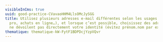 ```yaml
---
visibleInCms: true
uuid: good-practice-CVavaoHHM4LlsOMcJySGG
title: Utilisez plusieurs adresses e-mail différentes selon les usages (perso,
  pro, achats en ligne…), et lorsque c’est possible, choisissez des adresses qui
  ne dévoilent pas directement votre identité (évitez prénom.nom par exemple)
thematique: thematique-kW-FytF1BDPDcjYzpVQvr
---
```

